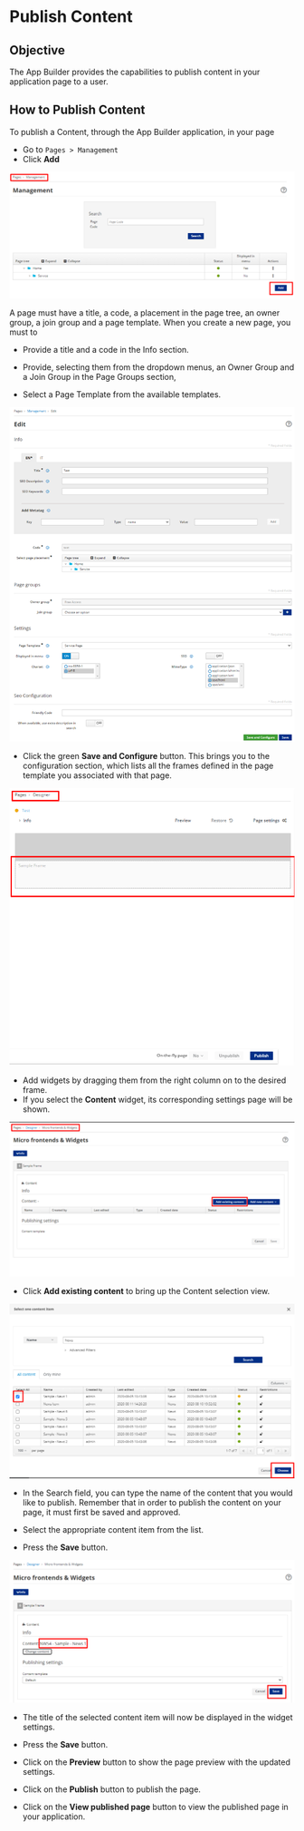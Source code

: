 # Publish Content

## Objective

The App Builder provides the capabilities to publish
content in your application page to a user.

## How to Publish Content

To publish a Content, through the App Builder application, in your page

- Go to `Pages > Management`
- Click **Add**

![image](./extracted-media/media/Publish1.png)

A page must have a title, a code, a placement in the page tree, an owner
group, a join group and a page template. When you create a new page, you
must to

-   Provide a title and a code in the Info section.

-   Provide, selecting them from the dropdown menus, an Owner Group and
    a Join Group in the Page Groups section,

-   Select a Page Template from the available templates.

![image](./extracted-media/media/Publish2.png)

-   Click the green **Save and Configure** button. This brings you to
    the configuration section, which lists all the frames defined in the
    page template you associated with that page.

![image](./extracted-media/media/Publish3.png)

-   Add widgets by dragging them from the right column on to the desired frame. 
-   If you select the **Content** widget, its corresponding settings page will be shown.

![image](./extracted-media/media/Publish4.png)

-   Click **Add existing content** to bring up the Content selection view.

![image](./extracted-media/media/Publish5.png)

-   In the Search field, you can type the name of the content that you
    would like to publish. Remember
    that in order to publish the content on your page, it must first be saved
    and approved.

-   Select the appropriate content item from the list. 

-   Press the **Save** button.

![image](./extracted-media/media/Publish5b.png)

-   The title of the selected content item will now be displayed in the widget settings.

-   Press the **Save** button.

-   Click on the **Preview** button to show the page preview with the updated settings.

-   Click on the **Publish** button to publish the page.

-   Click on the **View published page** button to view the published page in your application.

